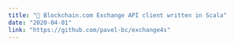 ```yaml
---
title: "🔌 Blockchain.com Exchange API client written in Scala"
date: "2020-04-01"
link: "https://github.com/pavel-bc/exchange4s"
---
```

